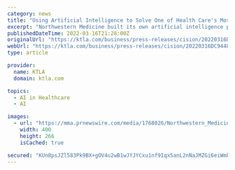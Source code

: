 ```yaml
---
category: news
title: "Using Artificial Intelligence to Solve One of Health Care's Most Enduring Problems"
excerpt: "Northwestern Medicine built its own artificial intelligence program to trigger follow up on incidental imaging findings to prevent delayed and missed care . CHICAGO, March 16, 202"
publishedDateTime: 2022-03-16T21:28:00Z
originalUrl: "https://ktla.com/business/press-releases/cision/20220316DC94486/using-artificial-intelligence-to-solve-one-of-health-cares-most-enduring-problems/"
webUrl: "https://ktla.com/business/press-releases/cision/20220316DC94486/using-artificial-intelligence-to-solve-one-of-health-cares-most-enduring-problems/"
type: article

provider:
  name: KTLA
  domain: ktla.com

topics:
  - AI in Healthcare
  - AI

images:
  - url: "https://mma.prnewswire.com/media/1768026/Northwestern_Medicine_Hospital_Exterior.jpg"
    width: 400
    height: 266
    isCached: true

secured: "KUn8psJZl583Pk9BX+gOV4u2wB1wJYJYCxu1nf9Iqx5anL2nNaJMZGi6eiWmkgxDnXVdGaj2VM+B7zBEjut4NkZIjnaZ0or1RgwviK+hG4UOkc7+4rnHBhi5i1aCr8UdutbQyW3S9iiguFLITtQlXrf2B5jYhSgaap3EnbWEvXqYDf6zyBLXBgkNbmcsnSKVCaLXzR9RF28sZZ3a7eXvJVFtQGpEXDG0u8HeGBkjWvh+7hjbrGdFC+4gSMiExAgG7wgEcNuEqjh1bITFu1J4y2AI4x4SGlPFKx7y+qCCZ4RctwgyOvO6kEVz3McDJHd37B/Bqp4FrUvxShyITyq8aTt5ccfFTXTJJ/qwlrHmxQs=;MsYER8Sw/xQBO7bvcpcZeg=="
---
```


